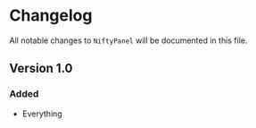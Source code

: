 # Changelog

All notable changes to `NiftyPanel` will be documented in this file.

## Version 1.0

### Added
- Everything
